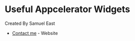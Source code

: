 # Useful Appcelerator Widgets
Created By Samuel East
* [Contact me](http://samueleast.co.uk/) - Website